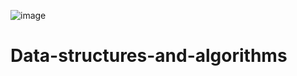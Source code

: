 ![image](https://user-images.githubusercontent.com/61115794/111837817-5ab0d900-88f0-11eb-8a29-78fd41323ad1.png)
# Data-structures-and-algorithms
